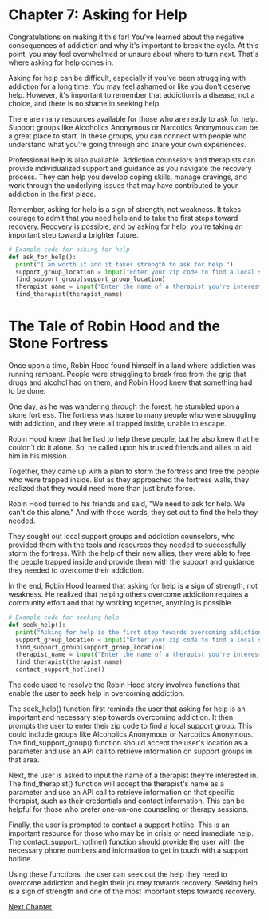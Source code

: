 # Chapter 7: Asking for Help

Congratulations on making it this far! You've learned about the negative consequences of addiction and why it's important to break the cycle. At this point, you may feel overwhelmed or unsure about where to turn next. That's where asking for help comes in.

Asking for help can be difficult, especially if you've been struggling with addiction for a long time. You may feel ashamed or like you don't deserve help. However, it's important to remember that addiction is a disease, not a choice, and there is no shame in seeking help.

There are many resources available for those who are ready to ask for help. Support groups like Alcoholics Anonymous or Narcotics Anonymous can be a great place to start. In these groups, you can connect with people who understand what you're going through and share your own experiences.

Professional help is also available. Addiction counselors and therapists can provide individualized support and guidance as you navigate the recovery process. They can help you develop coping skills, manage cravings, and work through the underlying issues that may have contributed to your addiction in the first place.

Remember, asking for help is a sign of strength, not weakness. It takes courage to admit that you need help and to take the first steps toward recovery. Recovery is possible, and by asking for help, you're taking an important step toward a brighter future.

```python
# Example code for asking for help
def ask_for_help():
  print("I am worth it and it takes strength to ask for help.")
  support_group_location = input("Enter your zip code to find a local support group: ")
  find_support_group(support_group_location)
  therapist_name = input("Enter the name of a therapist you're interested in: ")
  find_therapist(therapist_name)
```

# The Tale of Robin Hood and the Stone Fortress

Once upon a time, Robin Hood found himself in a land where addiction was running rampant. People were struggling to break free from the grip that drugs and alcohol had on them, and Robin Hood knew that something had to be done.

One day, as he was wandering through the forest, he stumbled upon a stone fortress. The fortress was home to many people who were struggling with addiction, and they were all trapped inside, unable to escape.

Robin Hood knew that he had to help these people, but he also knew that he couldn't do it alone. So, he called upon his trusted friends and allies to aid him in his mission.

Together, they came up with a plan to storm the fortress and free the people who were trapped inside. But as they approached the fortress walls, they realized that they would need more than just brute force.

Robin Hood turned to his friends and said, "We need to ask for help. We can't do this alone." And with those words, they set out to find the help they needed.

They sought out local support groups and addiction counselors, who provided them with the tools and resources they needed to successfully storm the fortress. With the help of their new allies, they were able to free the people trapped inside and provide them with the support and guidance they needed to overcome their addiction.

In the end, Robin Hood learned that asking for help is a sign of strength, not weakness. He realized that helping others overcome addiction requires a community effort and that by working together, anything is possible.

```python
# Example code for seeking help
def seek_help():
  print("Asking for help is the first step towards overcoming addiction.")
  support_group_location = input("Enter your zip code to find a local support group: ")
  find_support_group(support_group_location)
  therapist_name = input("Enter the name of a therapist you're interested in: ")
  find_therapist(therapist_name)
  contact_support_hotline()
```
The code used to resolve the Robin Hood story involves functions that enable the user to seek help in overcoming addiction. 

The seek_help() function first reminds the user that asking for help is an important and necessary step towards overcoming addiction. It then prompts the user to enter their zip code to find a local support group. This could include groups like Alcoholics Anonymous or Narcotics Anonymous. The find_support_group() function should accept the user's location as a parameter and use an API call to retrieve information on support groups in that area. 

Next, the user is asked to input the name of a therapist they're interested in. The find_therapist() function will accept the therapist's name as a parameter and use an API call to retrieve information on that specific therapist, such as their credentials and contact information. This can be helpful for those who prefer one-on-one counseling or therapy sessions.

Finally, the user is prompted to contact a support hotline. This is an important resource for those who may be in crisis or need immediate help. The contact_support_hotline() function should provide the user with the necessary phone numbers and information to get in touch with a support hotline.

Using these functions, the user can seek out the help they need to overcome addiction and begin their journey towards recovery. Seeking help is a sign of strength and one of the most important steps towards recovery.


[Next Chapter](08_Chapter08.md)
